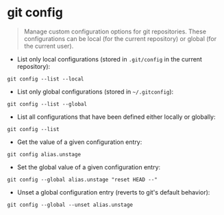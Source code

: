 # git config

> Manage custom configuration options for git repositories.
> These configurations can be local (for the current repository) or global (for the current user).

- List only local configurations (stored in `.git/config` in the current repository):

`git config --list --local`

- List only global configurations (stored in `~/.gitconfig`):

`git config --list --global`

- List all configurations that have been defined either locally or globally:

`git config --list`

- Get the value of a given configuration entry:

`git config alias.unstage`

- Set the global value of a given configuration entry:

`git config --global alias.unstage "reset HEAD --"`

- Unset a global configuration entry (reverts to git's default behavior):

`git config --global --unset alias.unstage`
